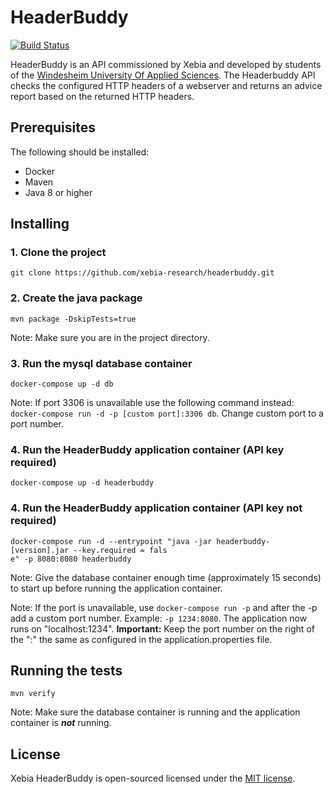 # HeaderBuddy
[![Build Status](https://travis-ci.org/xebia-research/headerbuddy.svg?branch=release%2F1.0.0)](https://travis-ci.org/xebia-research/headerbuddy)

HeaderBuddy is an API commissioned by Xebia and developed by students of the [Windesheim University Of Applied Sciences](https://www.windesheim.nl/). The Headerbuddy API checks the configured HTTP headers of a webserver and returns an advice report based on the returned HTTP headers. 

## Prerequisites
The following should be installed:
* Docker
* Maven 
* Java 8 or higher

## Installing
### 1. Clone the project
```
git clone https://github.com/xebia-research/headerbuddy.git
```
### 2. Create the java package
```
mvn package -DskipTests=true
```
Note: Make sure you are in the project directory.
### 3. Run the mysql database container
```
docker-compose up -d db
```
Note: If port 3306 is unavailable use the following command instead: `docker-compose run -d -p [custom port]:3306 db`. Change custom port to a port number.
### 4. Run the HeaderBuddy application container (API key required)
```
docker-compose up -d headerbuddy
```
### 4. Run the HeaderBuddy application container (API key not required)
```
docker-compose run -d --entrypoint "java -jar headerbuddy-[version].jar --key.required = fals
e" -p 8080:8080 headerbuddy
```
Note: Give the database container enough time (approximately 15 seconds) to start up before running the application container.

Note: If the port is unavailable, use `docker-compose run -p` and after the -p add a custom port number. Example: `-p 1234:8080`. The application now runs on "localhost:1234". **Important:** Keep the port number on the right of the ":" the same as configured in the application.properties file. 
## Running the tests
```
mvn verify
```
Note: Make sure the database container is running and the application container is ***not*** running.

## License
Xebia HeaderBuddy is open-sourced licensed under the [MIT license](http://opensource.org/licenses/MIT).
